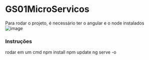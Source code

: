 # GS01MicroServicos
Para rodar o projeto, é necessário ter o angular e o node instalados
![image](https://github.com/FIAP-2024-3SIS/GS01MicroServicos/assets/121962590/cb4c6527-e201-460b-ba77-96a9f37b37c7)

### Instruções 
rodar em um cmd
npm install 
npm update 
ng serve -o

